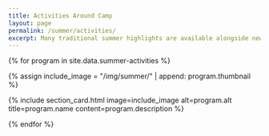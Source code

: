```yaml
---
title: Activities Around Camp
layout: page
permalink: /summer/activities/
excerpt: Many traditional summer highlights are available alongside new programs and fun to have.
---
```


{% for program in site.data.summer-activities %}

{% assign include_image = "/img/summer/" | append: program.thumbnail %}

{% include section_card.html image=include_image alt=program.alt title=program.name content=program.description %}

{% endfor %}
